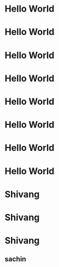# Hello World
# Hello World
# Hello World
# Hello World
# Hello World
# Hello World
# Hello World
# Hello World
# Shivang
# Shivang
# Shivang
## sachin
